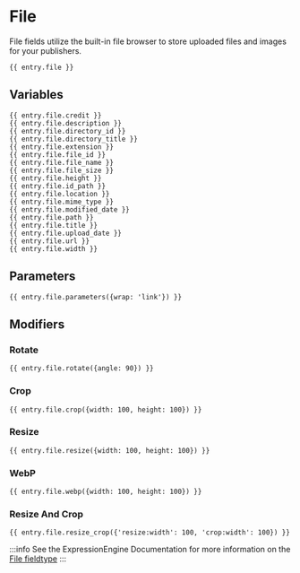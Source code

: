 # File

File fields utilize the built-in file browser to store uploaded files and images for your publishers.

```
{{ entry.file }}
```

## Variables

```
{{ entry.file.credit }}
{{ entry.file.description }}
{{ entry.file.directory_id }}
{{ entry.file.directory_title }}
{{ entry.file.extension }}
{{ entry.file.file_id }}
{{ entry.file.file_name }}
{{ entry.file.file_size }}
{{ entry.file.height }}
{{ entry.file.id_path }}
{{ entry.file.location }}
{{ entry.file.mime_type }}
{{ entry.file.modified_date }}
{{ entry.file.path }}
{{ entry.file.title }}
{{ entry.file.upload_date }}
{{ entry.file.url }}
{{ entry.file.width }}
```

## Parameters

```
{{ entry.file.parameters({wrap: 'link'}) }}
```

## Modifiers

### Rotate
```
{{ entry.file.rotate({angle: 90}) }}
```

### Crop
```
{{ entry.file.crop({width: 100, height: 100}) }}
```

### Resize
```
{{ entry.file.resize({width: 100, height: 100}) }}
```

### WebP
```
{{ entry.file.webp({width: 100, height: 100}) }}
```

### Resize And Crop
```
{{ entry.file.resize_crop({'resize:width': 100, 'crop:width': 100}) }}
```

:::info
See the ExpressionEngine Documentation for more information on the [File fieldtype](https://docs.expressionengine.com/latest/fieldtypes/file.html)
:::